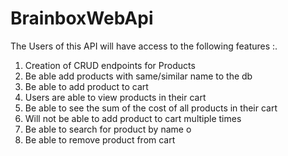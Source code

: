 # BrainboxWebApi
The Users of this API will have access to the following  features :.
1. Creation of CRUD endpoints for Products
2. Be able add products with same/similar name to the db
3. Be able to add product to cart
4. Users are able to view products in their cart
5. Be able to see the sum of the cost of all products in their cart
6. Will not be able to add product to cart multiple times
7. Be  able to search for product by name o
8. Be able to remove product from cart
